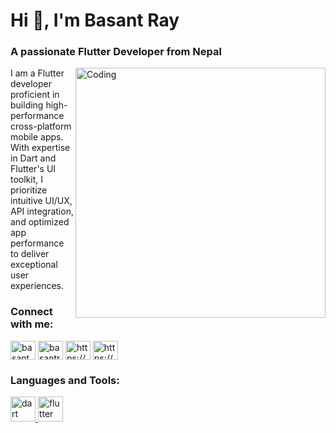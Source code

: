 
<h1 align="left">Hi 👋, I'm Basant Ray</h1>
<h3 align="left">A passionate Flutter Developer from Nepal</h3>
<img align="right" alt="Coding" width="400" src="https://cdn.dribbble.com/users/1162077/screenshots/3848914/programmer.gif">

<p align="left">I am a Flutter developer proficient in building high-performance cross-platform mobile apps. With expertise in Dart and Flutter's UI toolkit, I prioritize intuitive UI/UX, API integration, and optimized app performance to deliver exceptional user experiences.</p>

<h3 align="left">Connect with me:</h3>
<p align="left">
<a href="https://twitter.com/basant_k_ray" target="blank"><img align="center" src="https://raw.githubusercontent.com/rahuldkjain/github-profile-readme-generator/master/src/images/icons/Social/twitter.svg" alt="basant_k_ray" height="30" width="40" /></a>
<a href="https://linkedin.com/in/basantray" target="blank"><img align="center" src="https://raw.githubusercontent.com/rahuldkjain/github-profile-readme-generator/master/src/images/icons/Social/linked-in-alt.svg" alt="basantray" height="30" width="40" /></a>
<a href="https://fb.com/https://www.facebook.com/profile.php?id=100092539830465" target="blank"><img align="center" src="https://raw.githubusercontent.com/rahuldkjain/github-profile-readme-generator/master/src/images/icons/Social/facebook.svg" alt="https://www.facebook.com/profile.php?id=100092539830465" height="30" width="40" /></a>
<a href="https://www.youtube.com/c/https://www.youtube.com/channel/ucv0dus85vwjp94ljbl-jdhq" target="blank"><img align="center" src="https://raw.githubusercontent.com/rahuldkjain/github-profile-readme-generator/master/src/images/icons/Social/youtube.svg" alt="https://www.youtube.com/channel/ucv0dus85vwjp94ljbl-jdhq" height="30" width="40" /></a>
</p>

<h3 align="left">Languages and Tools:</h3>
<p align="left"> <a href="https://dart.dev" target="_blank" rel="noreferrer"> <img src="https://www.vectorlogo.zone/logos/dartlang/dartlang-icon.svg" alt="dart" width="40" height="40"/> </a> <a href="https://flutter.dev" target="_blank" rel="noreferrer"> <img src="https://www.vectorlogo.zone/logos/flutterio/flutterio-icon.svg" alt="flutter" width="40" height="40"/> </a> </p>


